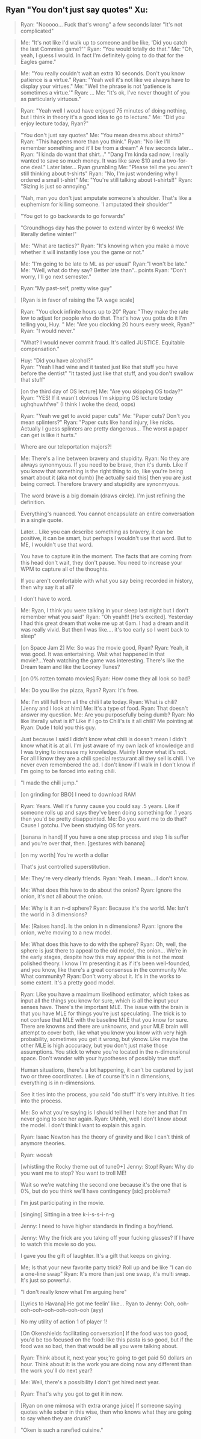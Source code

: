 ## Ryan "You don't just say quotes" Xu: 

>Ryan:
>"Nooooo... Fuck that's wrong"
>a few seconds later
>"It's not complicated"

>Me: "It's not like I'd walk up to someone and be like, 'Did you catch the last Commies game?'"
>Ryan: "You would totally do that."
>Me: "Oh, yeah, I guess I would. In fact I'm definitely going to do that for the Eagles game."

>Me: "You really couldn't wait an extra 10 seconds. Don't you know patience is a virtue."
>Ryan: "Yeah well it's not like we always have to display your virtues."
>Me: "Well the phrase is not 'patience is sometimes a virtue.'"
>Ryan: ...
>Me: "It's ok, I've never thought of you as particularly virtuous." 

>Ryan: "Yeah well I woud have enjoyed 75 minutes of doing nothing, but I think in theory it's a good idea to go to lecture."
>Me: "Did you enjoy lecture today, Ryan?"


>"You don't just say quotes"
>Me: "You mean dreams about shirts?"
>Ryan: "This happens more than you think."
>Ryan: "No like I'll remember something and it'll be from a dream"
>A few seconds later...
>Ryan: "I kinda do want that shirt..."
>"Dang I'm kinda sad now, I really wanted to save so much money. It was like save $10 and a two-for-one deal."
>Later later...
>Ryan grumbling
>Me: "Please tell me you aren't still thinking about t-shirts"
>Ryan: "No, I'm just wondering why I ordered a small t-shirt"
>Me: "You're still talking about t-shirts!!"
>Ryan: "Sizing is just so annoying."

>"Nah, man you don't just amputate someone's shoulder. That's like a euphemism for killing someone. 'I amputated their shoulder'"

>"You got to go backwards to go forwards"

>"Groundhogs day has the power to extend winter by 6 weeks! We literally define winter!"

>Me: "What are tactics?"
>Ryan: "It's knowing when you make a move whether it will instantly lose you the game or not."

>Me: "I'm going to be late to ML as per usual"
>Ryan:"I won't be late."
>Me: "Well, what do they say? Better late than".. points
>Ryan: "Don't worry, I'll go next semester."

>Ryan:"My past-self, pretty wise guy"

>[Ryan is in favor of raising the TA wage scale]

>Ryan: "You clock infinite hours up to 20"
>Ryan: "They make the rate low to adjust for people who do that. That's how you gotta do it I'm telling you, Huy. "
>Me: "Are you clocking 20 hours every week, Ryan?"
>Ryan: "I would never." 

>"What? I would never commit fraud. It's called JUSTICE. Equitable compensation." 

>Huy: "Did you have alcohol?"	
>Ryan: "Yeah I had wine and it tasted just like that stuff you have before the dentist"
>"It tasted just like that stuff, and you don't swallow that stuff"

>[on the third day of OS lecture]
>Me: "Are you skipping OS today?"
>Ryan: "YES! If it wasn't obvious I'm skipping OS lecture today ughqhuwhfwe"
>(I think I woke the dead, oops)

>Ryan: "Yeah we get to avoid paper cuts"
>Me: "Paper cuts? Don't you mean splinters?"
>Ryan: "Paper cuts like hand injury, like nicks. Actually I guess splinters are pretty dangerous... The worst a paper can get is like it hurts."

>Where are our teleportation majors?!

>Me: There's a line between bravery and stupidity.
>Ryan: No they are always synonmyous. If you need to be brave, then it's dumb. Like if you know that something is the right thing to do, like you're being smart about it (aka not dumb) [he actually said this] then you are just being correct. Therefore bravery and stupidity are synonmyous. 

>The word brave is a big domain (draws circle). I'm just refining the definition. 

>Everything's nuanced. You cannot encapsulate an entire conversation in a single quote. 

>Later...
>Like you can describe something as bravery, it can be positive, it can be smart, but perhaps I wouldn't use that word. But to ME, I wouldn't use that word.

>You have to capture it in the moment. The facts that are coming from this head don't wait, they don't pause. You need to increase your WPM to capture all of the thoughts. 

>If you aren't comfortable with what you say being recorded in history, then why say it at all? 

>I don't have to word.

>Me: Ryan, I think you were talking in your sleep last night but I don't remember what you said"
>Ryan: "Oh yeah!!! [He's excited]. Yesterday I had this great dream that woke me up at 6am. I had a dream and it was really vivid. But then I was like.... it's too early so I went back to sleep"

>[on Space Jam 2]
>Me: So was the movie good, Ryan?
>Ryan: Yeah, it was good. It was entertaining. Wait what happened in that movie?...Yeah watching the game was interesting. There's like the Dream team and like the Looney Tunes?

>[on 0% rotten tomato movies]
>Ryan: How come they all look so bad?

>Me: Do you like the pizza, Ryan?
>Ryan: It's free.

>Me: I'm still full from all the chili I ate today.
>Ryan: What is chili? 
>[Jenny and I look at him]
>Me: It's a type of food.
>Ryan: That doesn't answer my question.
>Me: Are you purposefully being dumb? 
>Ryan: No like literally what is it? Like if I go to Chili's is it all chili?
>Me pointing at Ryan: Dude I told you this guy.

>Just because I said I didn't know what chili is doesn't mean I didn't know what it is at all. I'm just aware of my own lack of knowledge and I was trying to increase my knowledge. 
>Mainly I know what it's not.
>For all I know they are a chili special restaurant all they sell is chili. I've never even remembered the ad. I don't know if I walk in I don't know if I'm going to be forced into eating chili. 

>"I made the chili jump."

>[on grinding for BBO]
>I need to download RAM

>Ryan: Years. Well it's funny cause you could say .5 years. Like if someone rolls up and says they've been doing something for .1 years then you'd be pretty disappointed.
>Me: Do you want me to do that? Cause I gotchu. I've been studying OS for years. 

>[banana in hand]
>If you have a one step process and step 1 is suffer and you're over that, then. [gestures with banana]

>[on my worth]
>You're worth a dollar

>That's just controlled superstitution. 

>Me: They're very clearly friends.
>Ryan: Yeah. I mean... I don't know. 

>Me: What does this have to do about the onion?
>Ryan: Ignore the onion, it's not all about the onion.

>Me: Why is it an n-d sphere?
>Ryan: Because it's the world.
>Me: Isn't the world in 3 dimensions?

>Me: [Raises hand]. Is the onion in n dimensions?
>Ryan: Ignore the onion, we're moving to a new model.

>Me: What does this have to do with the sphere?
>Ryan: Oh, well, the sphere is just there to appeal to the old model, the onion... We're in the early stages, despite how this may appear this is not the most polished theory. I know I'm presenting it as if it's been well-founded, and you know, like there's a great consensus in the community 
>Me: What community?
>Ryan: Don't worry about it. It's in the works to some extent. It's a pretty good model. 

>Ryan: Like you have a maximum likelihood estimator, which takes as input all the things you know for sure, which is all the input your senses have. There's the important MLE. The issue with the brain is that you have MLE for things you're just speculating. The trick is to not confuse that MLE with the baseline MLE that you know for sure. There are knowns and there are unknowns, and your MLE brain will attempt to cover both, like what you know you know with very high probability, sometimes you get it wrong, but yknow. Like maybe the other MLE is high acccuracy, but you don't just make those assumptions. You stick to where you're located in the n-dimensional space. Don't wander with your hypotheses of possibly true stuff. 

>Human situations, there's a lot happening, it can't be captured by just two or three coordinates. Like of course it's in n dimensions, everything is in n-dimensions. 

>See it ties into the process, you said "do stuff" it's very intuitive. It ties into the process. 

>Me: So what you're saying is I should tell her I hate her and that I'm never going to see her again. 
>Ryan: Uhhhh, well I don't know about the model. I don't think I want to explain this again. 

>Ryan: Isaac Newton has the theory of gravity and like I can't think of anymore theories.

>Ryan: *woosh*

>[whistling the Rocky theme out of tune0+]
>Jenny: Stop!
>Ryan: Why do you want me to stop? You want to troll ME!

>Wait so we're watching the second one because it's the one that is 0%, but do you think we'll have contingency [sic] problems? 

>I'm just participating in the movie. 

>[singing]
>Sitting in a tree k-i-s-s-i-n-g

>Jenny: I need to have higher standards in finding a boyfriend.

>Jenny: Why the frick are you taking off your fucking glasses? If I have to watch this movie so do you. 

>I gave you the gift of laughter. It's a gift that keeps on giving.

>Me; Is that your new favorite party trick? Roll up and be like "I can do a one-line swap"
>Ryan: It's more than just one swap, it's multi swap. It's just so powerful.

>"I don't really know what I'm arguing here"

>[Lyrics to Havana]
>He got me feelin' like...
>Ryan to Jenny:
>Ooh, ooh-ooh-ooh-ooh-ooh-ooh-ooh (ayy)

>No my utility of action 1 of player 1!

>[On Okenshields facilitating conversation]
>If the food was too good, you'd be too focused on the food: like this pasta is so good, but if the food was so bad, then that would be all you were talking about. 

>Ryan: Think about it, next year you;'re going to get paid 50 dollars an hour. Think about it: is the work you are doing now any different than the work you'll do next year?

>Me: Well, there's a possibility I don't get hired next year.

>Ryan: That's why you got to get it in now.

>[Ryan on one mimosa with extra orange juice]
>If someone saying quotes while sober in this wise, then who knows what they are going to say when they are drunk?

>"Oken is such a rarefied cuisine."
